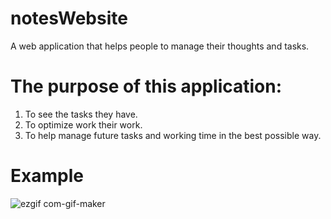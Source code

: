 # notesWebsite

A web application that helps people to manage their thoughts and tasks.

# The purpose of this application:

1. To see the tasks they have.
2. To optimize work their work.
3. To help manage future tasks and working time in the best possible way.

# Example
![ezgif com-gif-maker](https://github.com/IonutG99/notesWebsite/blob/master/notesWebsite.gif)


